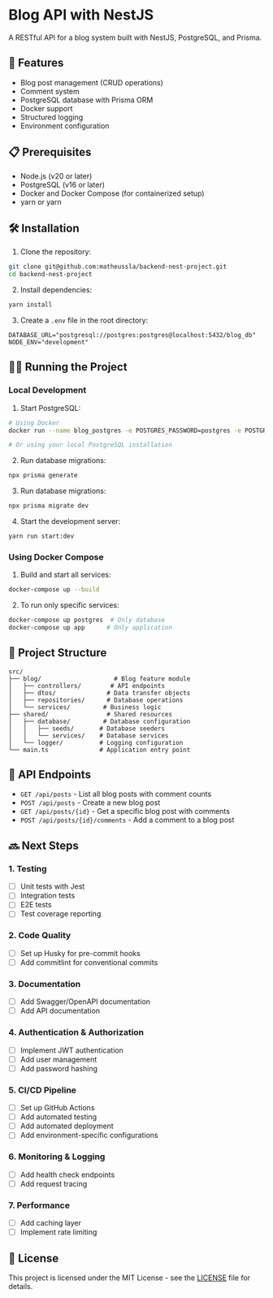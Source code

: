 # Blog API with NestJS

A RESTful API for a blog system built with NestJS, PostgreSQL, and Prisma.

## 🚀 Features

- Blog post management (CRUD operations)
- Comment system
- PostgreSQL database with Prisma ORM
- Docker support
- Structured logging
- Environment configuration

## 📋 Prerequisites

- Node.js (v20 or later)
- PostgreSQL (v16 or later)
- Docker and Docker Compose (for containerized setup)
- yarn or yarn

## 🛠️ Installation

1. Clone the repository:
```bash
git clone git@github.com:matheussla/backend-nest-project.git
cd backend-nest-project
```

2. Install dependencies:
```bash
yarn install
```

3. Create a `.env` file in the root directory:
```env
DATABASE_URL="postgresql://postgres:postgres@localhost:5432/blog_db"
NODE_ENV="development"
```

## 🏃‍♂️ Running the Project

### Local Development

1. Start PostgreSQL:
```bash
# Using Docker
docker run --name blog_postgres -e POSTGRES_PASSWORD=postgres -e POSTGRES_DB=blog_db -p 5432:5432 -d postgres:16-alpine

# Or using your local PostgreSQL installation
```

2. Run database migrations:
```bash
npx prisma generate
```

3. Run database migrations:
```bash
npx prisma migrate dev
```

4. Start the development server:
```bash
yarn run start:dev
```

### Using Docker Compose

1. Build and start all services:
```bash
docker-compose up --build
```

2. To run only specific services:
```bash
docker-compose up postgres  # Only database
docker-compose up app      # Only application
```

## 📁 Project Structure

```
src/
├── blog/                    # Blog feature module
│   ├── controllers/        # API endpoints
│   ├── dtos/              # Data transfer objects
│   ├── repositories/      # Database operations
│   └── services/         # Business logic
├── shared/                # Shared resources
│   ├── database/         # Database configuration
│   │   ├── seeds/       # Database seeders
│   │   └── services/    # Database services
│   └── logger/          # Logging configuration
└── main.ts              # Application entry point
```

## 📝 API Endpoints

- `GET /api/posts` - List all blog posts with comment counts
- `POST /api/posts` - Create a new blog post
- `GET /api/posts/{id}` - Get a specific blog post with comments
- `POST /api/posts/{id}/comments` - Add a comment to a blog post

## 🔜 Next Steps

### 1. Testing
- [ ] Unit tests with Jest
- [ ] Integration tests
- [ ] E2E tests
- [ ] Test coverage reporting

### 2. Code Quality
- [ ] Set up Husky for pre-commit hooks
- [ ] Add commitlint for conventional commits

### 3. Documentation
- [ ] Add Swagger/OpenAPI documentation
- [ ] Add API documentation

### 4. Authentication & Authorization
- [ ] Implement JWT authentication
- [ ] Add user management
- [ ] Add password hashing

### 5. CI/CD Pipeline
- [ ] Set up GitHub Actions
- [ ] Add automated testing
- [ ] Add automated deployment
- [ ] Add environment-specific configurations

### 6. Monitoring & Logging
- [ ] Add health check endpoints
- [ ] Add request tracing

### 7. Performance
- [ ] Add caching layer
- [ ] Implement rate limiting

## 📄 License

This project is licensed under the MIT License - see the [LICENSE](LICENSE) file for details.
